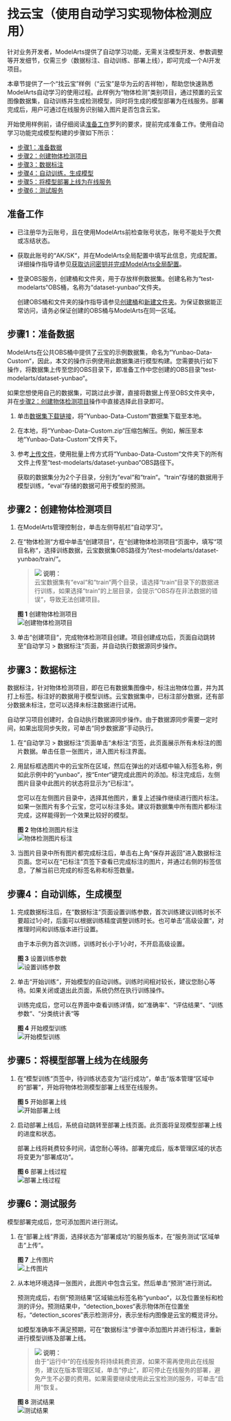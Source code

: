 # 找云宝（使用自动学习实现物体检测应用）<a name="modelarts_10_0001"></a>

针对业务开发者，ModelArts提供了自动学习功能，无需关注模型开发、参数调整等开发细节，仅需三步（数据标注、自动训练、部署上线），即可完成一个AI开发项目。

本章节提供了一个“找云宝”样例（“云宝”是华为云的吉祥物），帮助您快速熟悉ModelArts自动学习的使用过程。此样例为“物体检测”类别项目，通过预置的云宝图像数据集，自动训练并生成检测模型，同时将生成的模型部署为在线服务。部署完成后，用户可通过在线服务识别输入图片是否包含云宝。

开始使用样例前，请仔细阅读[准备工作](#zh-cn_topic_0168474773_section12968454194113)罗列的要求，提前完成准备工作。使用自动学习功能完成模型构建的步骤如下所示：

-   [步骤1：准备数据](#zh-cn_topic_0168474773_section1620725194417)
-   [步骤2：创建物体检测项目](#zh-cn_topic_0168474773_section112002574416)
-   [步骤3：数据标注](#zh-cn_topic_0168474773_section42202510442)
-   [步骤4：自动训练，生成模型](#zh-cn_topic_0168474773_section192312513442)
-   [步骤5：将模型部署上线为在线服务](#zh-cn_topic_0168474773_section42462514414)
-   [步骤6：测试服务](#zh-cn_topic_0168474773_section1178563331)

## 准备工作<a name="zh-cn_topic_0168474773_section12968454194113"></a>

-   已注册华为云账号，且在使用ModelArts前检查账号状态，账号不能处于欠费或冻结状态。
-   获取此账号的“AK/SK“，并在ModelArts全局配置中填写此信息，完成配置。详细操作指导请参见[获取访问密钥并完成ModelArts全局配置](https://support.huaweicloud.com/prepare-modelarts/modelarts_08_0002.html)。
-   登录OBS服务，创建桶和文件夹，用于存放样例数据集。创建名称为“test-modelarts“OBS桶，名称为“dataset-yunbao“文件夹。

    创建OBS桶和文件夹的操作指导请参见[创建桶](https://support.huaweicloud.com/usermanual-obs/obs_03_0306.html)和[新建文件夹](https://support.huaweicloud.com/usermanual-obs/obs_03_0316.html)。为保证数据能正常访问，请务必保证创建的OBS桶与ModelArts在同一区域。


## 步骤1：准备数据<a name="zh-cn_topic_0168474773_section1620725194417"></a>

ModelArts在公共OBS桶中提供了云宝的示例数据集，命名为“Yunbao-Data-Custom“，因此，本文的操作示例使用此数据集进行模型构建。您需要执行如下操作，将数据集上传至您的OBS目录下，即准备工作中您创建的OBS目录“test-modelarts/dataset-yunbao“。

如果您想使用自己的数据集，可跳过此步骤，直接将数据上传至OBS文件夹中，并在[步骤2：创建物体检测项目](#zh-cn_topic_0168474773_section112002574416)操作中直接选择此目录即可。

1.  单击[数据集下载链接](https://modelarts-cnnorth1-market-dataset.obs.cn-north-1.myhuaweicloud.com/dataset-market/Yunbao-Data-Custom/archiver/Yunbao-Data-Custom.zip)，将“Yunbao-Data-Custom“数据集下载至本地。
2.  在本地，将“Yunbao-Data-Custom.zip“压缩包解压。例如，解压至本地“Yunbao-Data-Custom“文件夹下。
3.  参考[上传文件](https://support.huaweicloud.com/usermanual-obs/obs_03_0307.html)，使用批量上传方式将“Yunbao-Data-Custom“文件夹下的所有文件上传至“test-modelarts/dataset-yunbao“OBS路径下。

    获取的数据集分为2个子目录，分别为“eval“和“train“。“train“存储的数据用于模型训练，“eval“存储的数据可用于模型的预测。


## 步骤2：创建物体检测项目<a name="zh-cn_topic_0168474773_section112002574416"></a>

1.  在ModelArts管理控制台，单击左侧导航栏“自动学习“。
2.  在“物体检测“方框中单击“创建项目“，在“创建物体检测项目“页面中，填写“项目名称“，选择训练数据，云宝数据集OBS路径为“/test-modelarts/dataset-yunbao/train/“。

    >![](public_sys-resources/icon-note.gif) **说明：**   
    >云宝数据集有“eval“和“train“两个目录，请选择“train“目录下的数据进行训练，如果选择“train“的上层目录，会提示“OBS存在非法数据的错误“，导致无法创建项目。  

    **图 1**  创建物体检测项目<a name="zh-cn_topic_0168474773_fig175831624144418"></a>  
    ![](figures/创建物体检测项目.png "创建物体检测项目")

3.  单击“创建项目“，完成物体检测项目创建。项目创建成功后，页面自动跳转至“自动学习 \> 数据标注“页面，并自动执行数据源同步操作。

## 步骤3：数据标注<a name="zh-cn_topic_0168474773_section42202510442"></a>

数据标注，针对物体检测项目，即在已有数据集图像中，标注出物体位置，并为其打上标签。标注好的数据用于模型训练。云宝数据集中，已标注部分数据，还有部分数据未标注，您可以选择未标注数据进行试用。

自动学习项目创建时，会自动执行数据源同步操作。由于数据源同步需要一定时间，如果出现同步失败，可单击“同步数据源“手动执行。

1.  在“自动学习 \> 数据标注“页面单击“未标注“页签，此页面展示所有未标注的图片数据。单击任意一张图片，进入图片标注界面。
2.  用鼠标框选图片中的云宝所在区域，然后在弹出的对话框中输入标签名称，例如此示例中的“yunbao“，按“Enter“键完成此图片的添加。标注完成后，左侧图片目录中此图片的状态将显示为“已标注“。

    您可以在左侧图片目录中，选择其他图片，重复上述操作继续进行图片标注。如果一张图片有多个云宝，您可以标注多处。建议将数据集中所有图片都标注完成，这样能得到一个效果比较好的模型。

    **图 2**  物体检测图片标注<a name="zh-cn_topic_0168474773_fig184352259104"></a>  
    ![](figures/物体检测图片标注.png "物体检测图片标注")

3.  当图片目录中所有图片都完成标注后，单击右上角“保存并返回“进入数据标注页面。您可以在“已标注“页签下查看已完成标注的图片，并通过右侧的标签信息，了解当前已完成的标签名称和标签数量。

## 步骤4：自动训练，生成模型<a name="zh-cn_topic_0168474773_section192312513442"></a>

1.  完成数据标注后，在“数据标注“页面设置训练参数，首次训练建议训练时长不要超过1小时，后面可以根据训练精度调整训练时长。也可单击“高级设置“，对推理时间和训练版本进行设置。

    由于本示例为首次训练，训练时长小于1小时，不开启高级设置。

    **图 3**  设置训练参数<a name="zh-cn_topic_0168474773_fig660183741711"></a>  
    ![](figures/设置训练参数.png "设置训练参数")

2.  单击“开始训练“，开始模型的自动训练。训练时间相对较长，建议您耐心等待。如果关闭或退出此页面，系统仍然在执行训练操作。

    训练完成后，您可以在界面中查看训练详情，如“准确率“、“评估结果“、“训练参数“、“分类统计表“等

    **图 4**  开始模型训练<a name="zh-cn_topic_0168474773_fig2479171013319"></a>  
    ![](figures/开始模型训练.png "开始模型训练")


## 步骤5：将模型部署上线为在线服务<a name="zh-cn_topic_0168474773_section42462514414"></a>

1.  在“模型训练“页签中，待训练状态变为“运行成功“，单击“版本管理“区域中的“部署“，开始将物体检测模型部署上线至在线服务。

    **图 5**  开始部署上线<a name="zh-cn_topic_0168474773_fig1430222910325"></a>  
    ![](figures/开始部署上线.png "开始部署上线")

2.  启动部署上线后，系统自动跳转至部署上线页面。此页面将呈现模型部署上线的进度和状态。

    部署上线将耗费较多时间，请您耐心等待。部署完成后，版本管理区域的状态将变更为“部署成功“。

    **图 6**  部署上线过程<a name="zh-cn_topic_0168474773_fig140262112351"></a>  
    ![](figures/部署上线过程.png "部署上线过程")


## 步骤6：测试服务<a name="zh-cn_topic_0168474773_section1178563331"></a>

模型部署完成后，您可添加图片进行测试。

1.  在“部署上线“界面，选择状态为“部署成功“的服务版本，在“服务测试“区域单击“上传“。

    **图 7**  上传图片<a name="zh-cn_topic_0168474773_fig10565298211"></a>  
    ![](figures/上传图片.png "上传图片")

2.  从本地环境选择一张图片，此图片中包含云宝。然后单击“预测“进行测试。

    预测完成后，右侧“预测结果“区域输出标签名称“yunbao“，以及位置坐标和检测的评分。预测结果中，“detection\_boxes“表示物体所在位置坐标，“detection\_scores“表示检测评分，表示坐标内图像是云宝的概览评分。

    如模型准确率不满足预期，可在“数据标注“步骤中添加图片并进行标注，重新进行模型训练及部署上线。

    >![](public_sys-resources/icon-note.gif) **说明：**   
    >由于“运行中“的在线服务将持续耗费资源，如果不需再使用此在线服务，建议在版本管理区域，单击“停止“，即可停止在线服务的部署，避免产生不必要的费用。如果需要继续使用此云宝检测的服务，可单击“启用“恢复。  

    **图 8**  测试结果<a name="zh-cn_topic_0168474773_fig16814164420384"></a>  
    ![](figures/测试结果.png "测试结果")


